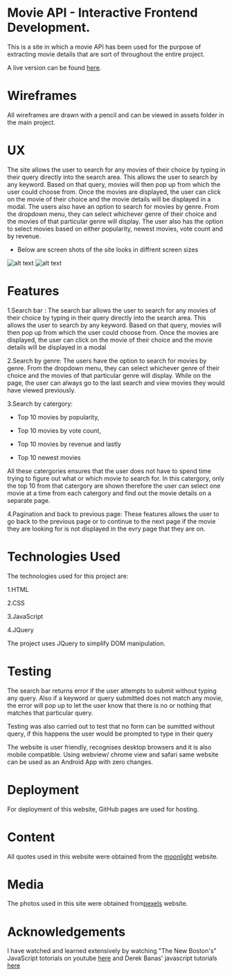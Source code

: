 # Movie API - Interactive Frontend Development.

This is a site in which a movie API has been used for the purpose of extracting movie details that are sort of throughout the entire project.

A live version can be found [here](https://dollygt.github.io/project2_api/).

# Wireframes

All wireframes are drawn with a pencil and can be viewed in assets folder in the main project. 

# UX

The site allows the user to search for any movies of their choice by typing in their query directly into the search area. This allows the user to search by any keyword. Based on that query, movies will then pop up from which the user could choose from. Once the movies are displayed, the user can click on the movie of their choice and the movie details will be displayed in a modal. The users also have an option to search for movies by genre. From the dropdown menu, they can select whichever genre of their choice and the movies of that particular genre will display. The user also has the option to select movies based on either popularity, newest movies, vote count and by revenue. 

* Below are screen shots of the site looks in diffrent screen sizes

![alt text](https://github.com/DollyGt/project2_api/blob/master/assets/images/movie%20api.png)
![alt text](https://github.com/DollyGt/project2_api/blob/master/assets/images/movie_api.png)
 

# Features

1.Search bar : The search bar allows the user to search for any movies of their choice by typing in their query directly into the search area. This allows the user to search by any keyword. Based on that query, movies will then pop up from which the user could choose from. Once the movies are displayed, the user can click on the movie of their choice and the movie details will be displayed in a modal

2.Search by genre: The users have the option to search for movies by genre. From the dropdown menu, they can select whichever genre of their choice and the movies of that particular genre will display. While on the page, the user can always go to the last search and view movies they would have viewed previously.

3.Search by catergory:

* Top 10 movies by popularity,

* Top 10 movies by vote count,

* Top 10 movies by revenue and lastly

* Top 10 newest movies

All these catergories ensures that the user does not have to spend time trying to figure out what or which movie to search for. In this catergory, only the top 10 from that catergory are shown therefore the user can select one movie at a time from each catergory and find out the movie details on a separate page.

4.Pagination and back to previous page: These features allows the user to go back to the previous page or to continue to the next page if the movie they are looking for is not displayed in the evry page that they are on.

# Technologies Used

The technologies used for this project are:

1.HTML

2.CSS

3.JavaScript

4.JQuery

The project uses JQuery to simplify DOM manipulation.

# Testing

The search bar returns error if the user attempts to submit without typing any query. Also if a keyword or query submitted does not match any movie, the error will pop up to let the user know that there is no or nothing that matches that particular query.

Testing was also carried out to test that no form can be sumitted without query, if this happens the user would be prompted to type in their query

The website is user friendly, recognises  desktop browsers and it is also mobile compatible. Using webview/ chrome view and safari same website can be used as an Android App with zero changes.

# Deployment

For deployment of this website, GitHub pages are used for hosting.

# Content

All quotes used in this website were obtained from the [moonlight](http://moonlight.movie/) website.

# Media

The photos used in this site were obtained from[pexels](https://pixels.com/) website.

# Acknowledgements

I have watched and learned extensively by watching "The New Boston's" JavaScript totorials on youtube [here](https://www.youtube.com/user/thenewboston/search?query=javascript) and Derek Banas' javascript tutorials [here](https://www.youtube.com/user/derekbanas/search?query=javascript)

<!--Many thanks to Katie Maxwell, who worked tirelessly and sat with me long hours while i was working on this project and was always there whenever i needed her, without her help and so much dedication, this project would not have been accomplished.-->